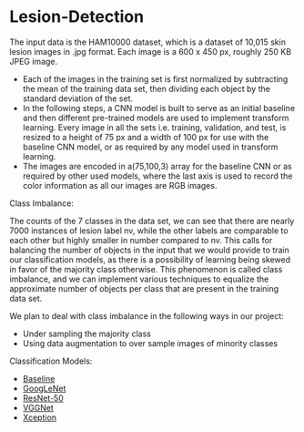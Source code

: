 # Lesion-Detection

The input data is the HAM10000 dataset, which is a dataset of 10,015 skin lesion images in .jpg format. Each image is a 600 x 450 px, roughly 250 KB JPEG image.

- Each of the images in the training set is first normalized by subtracting the mean of the training data set, then dividing each object by the standard deviation of the set.
- In the following steps, a CNN model is built to serve as an initial baseline and then different pre-trained models are used to implement transform learning. Every image in all the sets i.e. training, validation, and test, is resized to a height of 75 px and a width of 100 px for use with the baseline CNN model, or as required by any model used in transform learning.
- The images are encoded in a(75,100,3) array for the baseline CNN or as required by other used models, where the last axis is used to record the color information as all our images are RGB images.


Class Imbalance:

The counts of the 7 classes in the data set, we can see that there are nearly 7000 instances of lesion label nv, while the other labels are comparable to each other but highly smaller in number compared to nv. This calls for balancing the number of objects in the input that we would provide to train our classification models, as there is a possibility of learning being skewed in favor of the majority class otherwise. This phenomenon is called class imbalance, and we can implement various techniques to equalize the approximate number of objects per class that are present in the training data set.

We plan to deal with class imbalance in the following ways in our project:
- Under sampling the majority class
- Using data augmentation to over sample images of minority classes

Classification Models:

- [Baseline](https://github.com/EshwarCVS/Lesion-Detection/blob/master/baseline.ipynb)
- [GoogLeNet](https://github.com/EshwarCVS/Lesion-Detection/blob/master/Googlenet.ipynb)
- [ResNet-50](https://github.com/EshwarCVS/Lesion-Detection/blob/master/ResNet50.ipynb)
- [VGGNet](https://github.com/EshwarCVS/Lesion-Detection/blob/master/VGG.ipynb)
- [Xception](https://github.com/EshwarCVS/Lesion-Detection/blob/master/Xception.ipynb)

